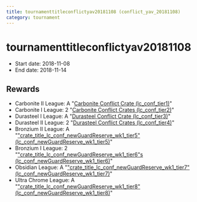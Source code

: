 ```yaml
---
title: tournamenttitleconflictyav20181108 (conflict_yav_20181108)
category: tournament
---
```

# tournamenttitleconflictyav20181108

  * Start date: 2018-11-08
  * End date: 2018-11-14

## Rewards

  * Carbonite II League: A "[Carbonite Conflict Crate (lc_conf_tier1)](lc_conf_tier1.html)"
  * Carbonite I League: 2 "[Carbonite Conflict Crates (lc_conf_tier2)](lc_conf_tier2.html)"
  * Durasteel I League: A "[Durasteel Conflict Crate (lc_conf_tier3)](lc_conf_tier3.html)"
  * Durasteel II League: 2 "[Durasteel Conflict Crates (lc_conf_tier4)](lc_conf_tier4.html)"
  * Bronzium II League: A "["crate_title_lc_conf_newGuardReserve_wk1_tier5" (lc_conf_newGuardReserve_wk1_tier5)](lc_conf_newGuardReserve_wk1_tier5.html)"
  * Bronzium I League: 2 "["crate_title_lc_conf_newGuardReserve_wk1_tier6"s (lc_conf_newGuardReserve_wk1_tier6)](lc_conf_newGuardReserve_wk1_tier6.html)"
  * Obsidian League: A "["crate_title_lc_conf_newGuardReserve_wk1_tier7" (lc_conf_newGuardReserve_wk1_tier7)](lc_conf_newGuardReserve_wk1_tier7.html)"
  * Ultra Chrome League: A "["crate_title_lc_conf_newGuardReserve_wk1_tier8" (lc_conf_newGuardReserve_wk1_tier8)](lc_conf_newGuardReserve_wk1_tier8.html)"
